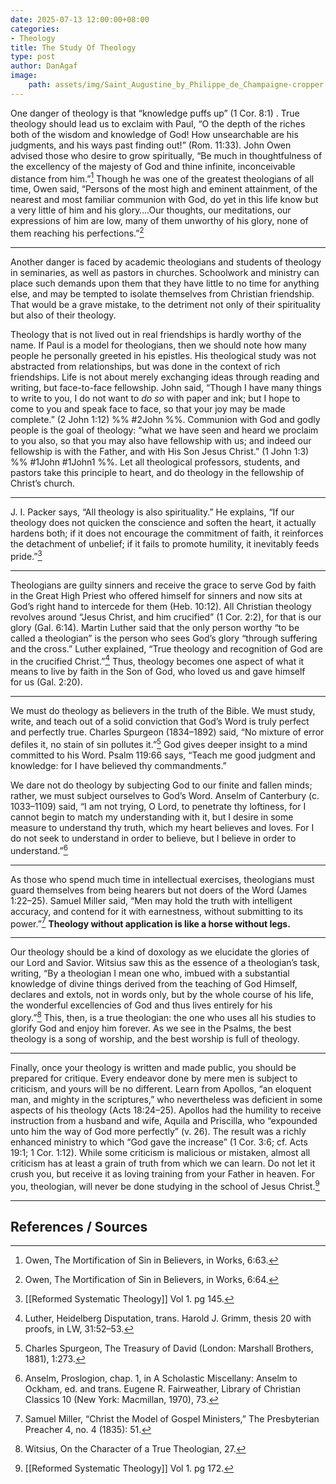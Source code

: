 ```yaml
---
date: 2025-07-13 12:00:00+08:00
categories:
- Theology
title: The Study Of Theology
type: post
author: DanAgaf
image:
    path: assets/img/Saint_Augustine_by_Philippe_de_Champaigne-cropper.jpg
---
```


One danger of theology is that “knowledge puffs up” (1 Cor. 8:1) . True theology should lead us to exclaim with Paul, “O the depth of the riches both of the wisdom and knowledge of God! How unsearchable are his judgments, and his ways past finding out!” (Rom. 11:33). John Owen advised those who desire to grow spiritually, “Be much in thoughtfulness of the excellency of the majesty of God and thine infinite, inconceivable distance from him.”[^8] Though he was one of the greatest theologians of all time, Owen said, “Persons of the most high and eminent attainment, of the nearest and most familiar communion with God, do yet in this life know but a very little of him and his glory….Our thoughts, our meditations, our expressions of him are low, many of them unworthy of his glory, none of them reaching his perfections.”[^9]

---
Another danger is faced by academic theologians and students of theology in seminaries, as well as pastors in churches. Schoolwork and ministry can place such demands upon them that they have little to no time for anything else, and may be tempted to isolate themselves from Christian friendship. That would be a grave mistake, to the detriment not only of their spirituality but also of their theology.

Theology that is not lived out in real friendships is hardly worthy of the name. If Paul is a model for theologians, then we should note how many people he personally greeted in his epistles. His theological study was not abstracted from relationships, but was done in the context of rich friendships. Life is not about merely exchanging ideas through reading and writing, but face-to-face fellowship. John said, “Though I have many things to write to you, I do not want to <i>do so </i>with paper and ink; but I hope to come to you and speak face to face, so that your joy may be made complete.” (2 John 1:12) %% #2John  %%. Communion with God and godly people is the goal of theology: “what we have seen and heard we proclaim to you also, so that you may also have fellowship with us; and indeed our fellowship is with the Father, and with His Son Jesus Christ.” (1 John 1:3) %% #1John #1John1 %%. Let all theological professors, students, and pastors take this principle to heart, and do theology in the fellowship of Christ’s church.

---

J. I. Packer says, “All theology is also spirituality.” He explains, “If our theology does not quicken the conscience and soften the heart, it actually hardens both; if it does not encourage the commitment of faith, it reinforces the detachment of unbelief; if it fails to promote humility, it inevitably feeds pride.”[^10]

---

Theologians are guilty sinners and receive the grace to serve God by faith in the Great High Priest who offered himself for sinners and now sits at God’s right hand to intercede for them (Heb. 10:12). All Christian theology revolves around “Jesus Christ, and him crucified” (1 Cor. 2:2), for that is our glory (Gal. 6:14). Martin Luther said that the only person worthy “to be called a theologian” is the person who sees God’s glory “through suffering and the cross.” Luther explained, “True theology and recognition of God are in the crucified Christ.”[^11] Thus, theology becomes one aspect of what it means to live by faith in the Son of God, who loved us and gave himself for us (Gal. 2:20).

---

We must do theology as believers in the truth of the Bible. We must study, write, and teach out of a solid conviction that God’s Word is truly perfect and perfectly true. Charles Spurgeon (1834–1892) said, “No mixture of error defiles it, no stain of sin pollutes it.”[^12] God gives deeper insight to a mind committed to his Word. Psalm 119:66 says, “Teach me good judgment and knowledge: for I have believed thy commandments.”

We dare not do theology by subjecting God to our finite and fallen minds; rather, we must subject ourselves to God’s Word. Anselm of Canterbury (c. 1033–1109) said, “I am not trying, O Lord, to penetrate thy loftiness, for I cannot begin to match my understanding with it, but I desire in some measure to understand thy truth, which my heart believes and loves. For I do not seek to understand in order to believe, but I believe in order to understand.”[^13]

---

As those who spend much time in intellectual exercises, theologians must guard themselves from being hearers but not doers of the Word (James 1:22–25). Samuel Miller said, “Men may hold the truth with intelligent accuracy, and contend for it with earnestness, without submitting to its power.”[^14] **Theology without application is like a horse without legs.**

---

Our theology should be a kind of doxology as we elucidate the glories of our Lord and Savior. Witsius saw this as the essence of a theologian’s task, writing, “By a theologian I mean one who, imbued with a substantial knowledge of divine things derived from the teaching of God Himself, declares and extols, not in words only, but by the whole course of his life, the wonderful excellencies of God and thus lives entirely for his glory.”[^15] This, then, is a true theologian: the one who uses all his studies to glorify God and enjoy him forever. As we see in the Psalms, the best theology is a song of worship, and the best worship is full of theology.

---

Finally, once your theology is written and made public, you should be prepared for critique. Every endeavor done by mere men is subject to criticism, and yours will be no different. Learn from Apollos, “an eloquent man, and mighty in the scriptures,” who nevertheless was deficient in some aspects of his theology (Acts 18:24–25). Apollos had the humility to receive instruction from a husband and wife, Aquila and Priscilla, who “expounded unto him the way of God more perfectly” (v. 26). The result was a richly enhanced ministry to which “God gave the increase” (1 Cor. 3:6; cf. Acts 19:1; 1 Cor. 1:12). While some criticism is malicious or mistaken, almost all criticism has at least a grain of truth from which we can learn. Do not let it crush you, but receive it as loving training from your Father in heaven. For you, theologian, will never be done studying in the school of Jesus Christ.[^16]

---
## References / Sources

[^8]: Owen, The Mortification of Sin in Believers, in Works, 6:63.
[^9]: Owen, The Mortification of Sin in Believers, in Works, 6:64.
[^10]: [[Reformed Systematic Theology]] Vol 1. pg 145.
[^11]: Luther, Heidelberg Disputation, trans. Harold J. Grimm, thesis 20 with proofs, in LW, 31:52–53.
[^12]: Charles Spurgeon, The Treasury of David (London: Marshall Brothers, 1881), 1:273.
[^13]: Anselm, Proslogion, chap. 1, in A Scholastic Miscellany: Anselm to Ockham, ed. and trans. Eugene R. Fairweather, Library of Christian Classics 10 (New York: Macmillan, 1970), 73.
[^14]: Samuel Miller, “Christ the Model of Gospel Ministers,” The Presbyterian Preacher 4, no. 4 (1835): 51.
[^15]: Witsius, On the Character of a True Theologian, 27.
[^16]: [[Reformed Systematic Theology]] Vol 1. pg 172.